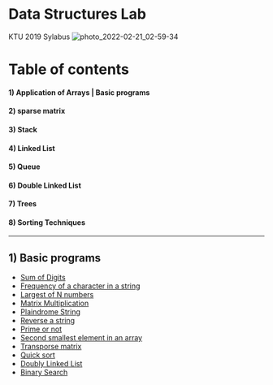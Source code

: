 # Data Structures Lab
KTU 2019 Sylabus
  ![photo_2022-02-21_02-59-34](https://user-images.githubusercontent.com/75473780/154865060-db5e5098-6ab3-4301-85d9-e43d7655a258.jpg)


# Table of contents

#### 1) Application of Arrays | Basic programs
#### 2) sparse matrix 
#### 3) Stack
#### 4) Linked List
#### 5) Queue
#### 6) Double Linked List
#### 7) Trees  
#### 8) Sorting Techniques  

<hr/>

## 1) Basic programs
* [Sum of Digits](/Lab_Cycle/Cycle_1/Sumofdigits.java)
* [Frequency of a character in a string](/Lab_Cycle/Cycle_1/LargestOfN.java)
* [Largest of N numbers](/Lab_Cycle/Cycle_2/Freq.java)
* [Matrix Multiplication](/ab_Cycle/Cycle_2/MatMultiply.java)
* [Plaindrome String](/Lab_Cycle/Cycle_2/Palindrome.java)
* [Reverse a string](/Lab_Cycle/Cycle_3/Reverse.java)
* [Prime or not](/Lab_Cycle/Cycle_3/Primeornot.java)
* [Second smallest element in an array](/Lab_Cycle/Cycle_3/SecSmallest.java)
* [Transporse matrix](Lab_Cycle/Cycle_3/Transporse.java)
* [Quick sort](Lab_Cycle/Cycle_6/Quicksort.java)
* [Doubly Linked List](Lab_Cycle/Cycle_6/Dll.java)
* [Binary Search](Lab_Cycle/Cycle_6/Binarysearch.java)
